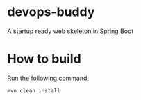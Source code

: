 # devops-buddy
A startup ready web skeleton in Spring Boot

# How to build
Run the following command:
```
mvn clean install
```
